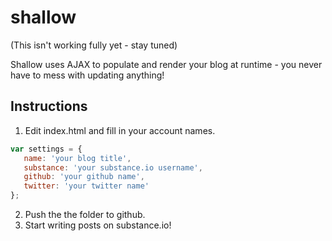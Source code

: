 shallow
=======

(This isn't working fully yet - stay tuned)

Shallow uses AJAX to populate and render your blog at runtime - you never have to mess with updating anything!

## Instructions

1. Edit index.html and fill in your account names. 

```javascript
var settings = {
   name: 'your blog title',
   substance: 'your substance.io username',
   github: 'your github name',
   twitter: 'your twitter name'
};
```

2. Push the the folder to github.
3. Start writing posts on substance.io!